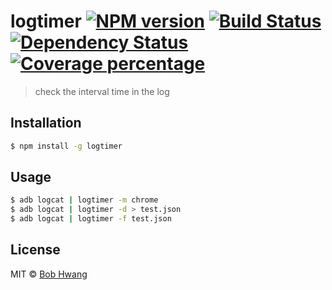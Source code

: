 # logtimer [![NPM version][npm-image]][npm-url] [![Build Status][travis-image]][travis-url] [![Dependency Status][daviddm-image]][daviddm-url] [![Coverage percentage][coveralls-image]][coveralls-url]
> check the interval time in the log

## Installation

```sh
$ npm install -g logtimer
```

## Usage

```sh
$ adb logcat | logtimer -m chrome
$ adb logcat | logtimer -d > test.json
$ adb logcat | logtimer -f test.json
```

## License

MIT © [Bob Hwang](https://agvim.wordpress.com/)


[npm-image]: https://badge.fury.io/js/logtimer.svg
[npm-url]: https://npmjs.org/package/logtimer
[travis-image]: https://travis-ci.org/afrontend/logtimer.svg?branch=master
[travis-url]: https://travis-ci.org/afrontend/logtimer
[daviddm-image]: https://david-dm.org/afrontend/logtimer.svg?theme=shields.io
[daviddm-url]: https://david-dm.org/afrontend/logtimer
[coveralls-image]: https://coveralls.io/repos/afrontend/logtimer/badge.svg
[coveralls-url]: https://coveralls.io/r/afrontend/logtimer
